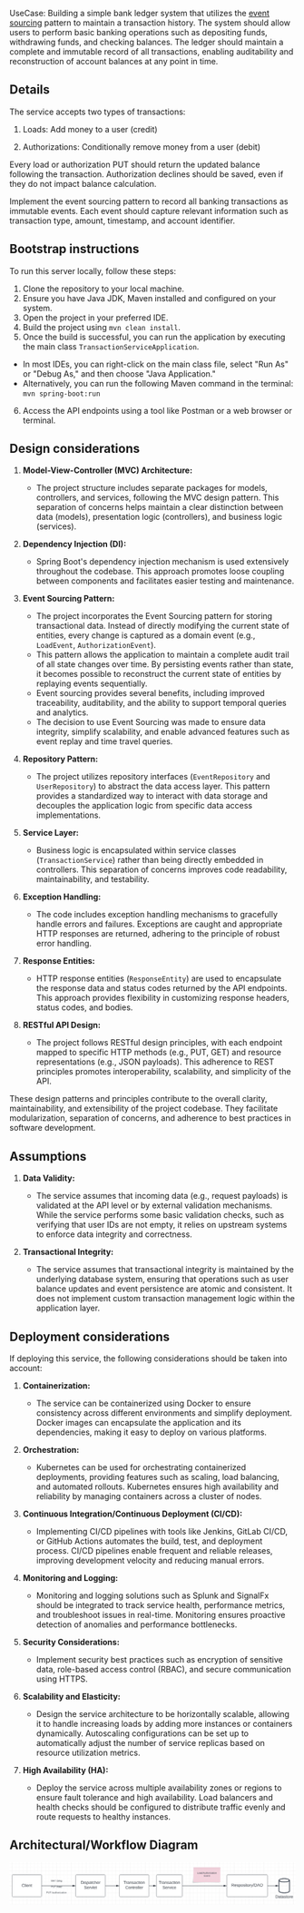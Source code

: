 UseCase: Building a simple bank ledger system that utilizes the [event sourcing](https://martinfowler.com/eaaDev/EventSourcing.html) pattern to maintain a transaction history. The system should allow users to perform basic banking operations such as depositing funds, withdrawing funds, and checking balances. The ledger should maintain a complete and immutable record of all transactions, enabling auditability and reconstruction of account balances at any point in time.

## Details

The service accepts two types of transactions:
1) Loads: Add money to a user (credit)

2) Authorizations: Conditionally remove money from a user (debit)

Every load or authorization PUT should return the updated balance following the transaction. Authorization declines should be saved, even if they do not impact balance calculation.


Implement the event sourcing pattern to record all banking transactions as immutable events. Each event should capture relevant information such as transaction type, amount, timestamp, and account identifier.

## Bootstrap instructions
To run this server locally, follow these steps:

1. Clone the repository to your local machine.
2. Ensure you have Java JDK, Maven installed and configured on your system.
3. Open the project in your preferred IDE.
4. Build the project using `mvn clean install`.
5. Once the build is successful, you can run the application by executing the main class `TransactionServiceApplication`.
- In most IDEs, you can right-click on the main class file, select "Run As" or "Debug As," and then choose "Java Application."
- Alternatively, you can run the following Maven command in the terminal: `mvn spring-boot:run`
6. Access the API endpoints using a tool like Postman or a web browser or terminal.

## Design considerations
1. **Model-View-Controller (MVC) Architecture:**
    - The project structure includes separate packages for models, controllers, and services, following the MVC design pattern. This separation of concerns helps maintain a clear distinction between data (models), presentation logic (controllers), and business logic (services).

2. **Dependency Injection (DI):**
    - Spring Boot's dependency injection mechanism is used extensively throughout the codebase. This approach promotes loose coupling between components and facilitates easier testing and maintenance.
   
3. **Event Sourcing Pattern:**
   - The project incorporates the Event Sourcing pattern for storing transactional data. Instead of directly modifying the current state of entities, every change is captured as a domain event (e.g., `LoadEvent`, `AuthorizationEvent`).
   - This pattern allows the application to maintain a complete audit trail of all state changes over time. By persisting events rather than state, it becomes possible to reconstruct the current state of entities by replaying events sequentially.
   - Event sourcing provides several benefits, including improved traceability, auditability, and the ability to support temporal queries and analytics.
   - The decision to use Event Sourcing was made to ensure data integrity, simplify scalability, and enable advanced features such as event replay and time travel queries.

4. **Repository Pattern:**
    - The project utilizes repository interfaces (`EventRepository` and `UserRepository`) to abstract the data access layer. This pattern provides a standardized way to interact with data storage and decouples the application logic from specific data access implementations.

5. **Service Layer:**
    - Business logic is encapsulated within service classes (`TransactionService`) rather than being directly embedded in controllers. This separation of concerns improves code readability, maintainability, and testability.

6. **Exception Handling:**
    - The code includes exception handling mechanisms to gracefully handle errors and failures. Exceptions are caught and appropriate HTTP responses are returned, adhering to the principle of robust error handling.

7. **Response Entities:**
    - HTTP response entities (`ResponseEntity`) are used to encapsulate the response data and status codes returned by the API endpoints. This approach provides flexibility in customizing response headers, status codes, and bodies.

8. **RESTful API Design:**
    - The project follows RESTful design principles, with each endpoint mapped to specific HTTP methods (e.g., PUT, GET) and resource representations (e.g., JSON payloads). This adherence to REST principles promotes interoperability, scalability, and simplicity of the API.

These design patterns and principles contribute to the overall clarity, maintainability, and extensibility of the project codebase. They facilitate modularization, separation of concerns, and adherence to best practices in software development.

## Assumptions
1. **Data Validity:**
   - The service assumes that incoming data (e.g., request payloads) is validated at the API level or by external validation mechanisms. While the service performs some basic validation checks, such as verifying that user IDs are not empty, it relies on upstream systems to enforce data integrity and correctness.
   
2. **Transactional Integrity:**
   - The service assumes that transactional integrity is maintained by the underlying database system, ensuring that operations such as user balance updates and event persistence are atomic and consistent. It does not implement custom transaction management logic within the application layer.


## Deployment considerations
If deploying this service, the following considerations should be taken into account:

1. **Containerization:**
   - The service can be containerized using Docker to ensure consistency across different environments and simplify deployment. Docker images can encapsulate the application and its dependencies, making it easy to deploy on various platforms.

2. **Orchestration:**
   - Kubernetes can be used for orchestrating containerized deployments, providing features such as scaling, load balancing, and automated rollouts. Kubernetes ensures high availability and reliability by managing containers across a cluster of nodes.

3. **Continuous Integration/Continuous Deployment (CI/CD):**
   - Implementing CI/CD pipelines with tools like Jenkins, GitLab CI/CD, or GitHub Actions automates the build, test, and deployment process. CI/CD pipelines enable frequent and reliable releases, improving development velocity and reducing manual errors.

4. **Monitoring and Logging:**
   - Monitoring and logging solutions such as Splunk and SignalFx should be integrated to track service health, performance metrics, and troubleshoot issues in real-time. Monitoring ensures proactive detection of anomalies and performance bottlenecks.

5. **Security Considerations:**
   - Implement security best practices such as encryption of sensitive data, role-based access control (RBAC), and secure communication using HTTPS. 

6. **Scalability and Elasticity:**
   - Design the service architecture to be horizontally scalable, allowing it to handle increasing loads by adding more instances or containers dynamically. Autoscaling configurations can be set up to automatically adjust the number of service replicas based on resource utilization metrics.

7. **High Availability (HA):**
   - Deploy the service across multiple availability zones or regions to ensure fault tolerance and high availability. Load balancers and health checks should be configured to distribute traffic evenly and route requests to healthy instances.

## Architectural/Workflow Diagram
![diagram.png](src%2Fmain%2Fresources%2Fdiagram.png)
